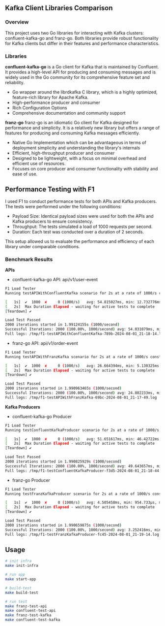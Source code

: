 ## Kafka Client Libraries Comparison

### Overview
This project uses two Go libraries for interacting with Kafka clusters: confluent-kafka-go and franz-go. Both libraries provide robust functionality for Kafka clients but differ in their features and performance characteristics.

### Libraries
**confluent-kafka-go** is a Go client for Kafka that is maintained by Confluent. It provides a high-level API for producing and consuming messages and is widely used in the Go community for its comprehensive feature set and reliability.

* Go wrapper around the librdkafka C library, which is a highly optimized, feature-rich library for Apache Kafka.
* High-performance producer and consumer
* Rich Configuration Options
* Comprehensive documentation and community support

**franz-go**
franz-go is an idiomatic Go client for Kafka designed for performance and simplicity. It is a relatively new library but offers a range of features for producing and consuming Kafka messages efficiently.

* Native Go Implementation which can be advantageous in terms of deployment simplicity and understanding the library's internals
* Efficient, high-throughput producer and consumer
* Designed to be lightweight, with a focus on minimal overhead and efficient use of resources. 
* Focuses on core producer and consumer functionality with stability and ease of use.



## Performance Testing with F1
I used F1 to conduct performance tests for both APIs and Kafka producers. The tests were performed under the following conditions:

* Payload Size: Identical payload sizes were used for both the APIs and Kafka producers to ensure consistency.
* Throughput: The tests simulated a load of 1000 requests per second.
* Duration: Each test was conducted over a duration of 2 seconds.

This setup allowed us to evaluate the performance and efficiency of each library under comparable conditions.

### Benchmark Results

**APIs**

* confluent-kafka-go API: api/v1/user-event
```bash
F1 Load Tester
Running testAPIWithConfluentKafka scenario for 2s at a rate of 1000/s constant rate, using distribution regular.

[   1s]  ✔  1000  ✘     0 (1000/s)   avg: 54.815027ms, min: 12.732776ms, max: 63.062858ms
[   2s]  Max Duration Elapsed - waiting for active tests to complete
[Teardown] ✔

Load Test Passed
2000 iterations started in 1.99124155s (1000/second)
Successful Iterations: 2000 (100.00%, 1000/second) avg: 54.031079ms, min: 10.733743ms, max: 63.062858ms
Full logs: /tmp/f1-testAPIWithConfluentKafka-789b-2024-08-01_21-18-14.log
```

* franz-go API: api/v1/order-event
```bash
F1 Load Tester
Running testAPIWithFranzKafka scenario for 2s at a rate of 1000/s constant rate, using distribution regular.

[   1s]  ✔  1000  ✘     0 (1000/s)   avg: 26.664394ms, min: 5.130325ms, max: 57.724944ms
[   2s]  Max Duration Elapsed - waiting for active tests to complete
[Teardown] ✔

Load Test Passed
2000 iterations started in 1.990963465s (1000/second)
Successful Iterations: 2000 (100.00%, 1000/second) avg: 24.802233ms, min: 4.1639ms, max: 57.724944ms
Full logs: /tmp/f1-testAPIWithFranzKafka-69bc-2024-08-01_21-17-49.log
```



**Kafka Producers**

* confluent-kafka-go Producer
```bash
F1 Load Tester
Running testConfluentKafkaProducer scenario for 2s at a rate of 1000/s constant rate, using distribution regular.

[   1s]  ✔  1000  ✘     0 (1000/s)   avg: 51.651617ms, min: 46.42722ms, max: 89.650031ms
[   2s]  Max Duration Elapsed - waiting for active tests to complete
[Teardown] ✔

Load Test Passed
2000 iterations started in 1.990825929s (1000/second)
Successful Iterations: 2000 (100.00%, 1000/second) avg: 49.643657ms, min: 46.351818ms, max: 89.650031ms
Full logs: /tmp/f1-testConfluentKafkaProducer-f3d5-2024-08-01_21-18-44.log
```

* franz-go Producer
```bash
F1 Load Tester
Running testFranzKafkaProducer scenario for 2s at a rate of 1000/s constant rate, using distribution regular.

[   1s]  ✔  1000  ✘     0 (1000/s)   avg: 4.505458ms, min: 954.733µs, max: 25.595585ms
[   2s]  Max Duration Elapsed - waiting for active tests to complete
[Teardown] ✔

Load Test Passed
2000 iterations started in 1.990659875s (1000/second)
Successful Iterations: 2000 (100.00%, 1000/second) avg: 3.252416ms, min: 804.419µs, max: 25.595585ms
Full logs: /tmp/f1-testFranzKafkaProducer-fc45-2024-08-01_21-19-14.log
```

## Usage 

```bash
# init infra
make init-infra

# run app
make start-app

# build-test
make build-test

# run test
make franz-test-api
make confluent-test-api
make franz-test-kafka
make confluent-test-kafka
```